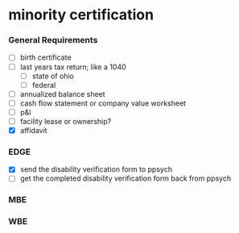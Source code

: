 # minority certification
### General Requirements 
- [ ] birth certificate 
- [ ] last years tax return; like a 1040 
	- [ ] state of ohio
	- [ ] federal 
- [ ] annualized balance sheet 
- [ ] cash flow statement or company value worksheet 
- [ ] p&l
- [ ] facility lease or ownership? 
- [x] affidavit
### EDGE  
- [x] send the disability verification form to ppsych  
- [ ] get the completed disability verification form back from ppsych 

### MBE 

### WBE 